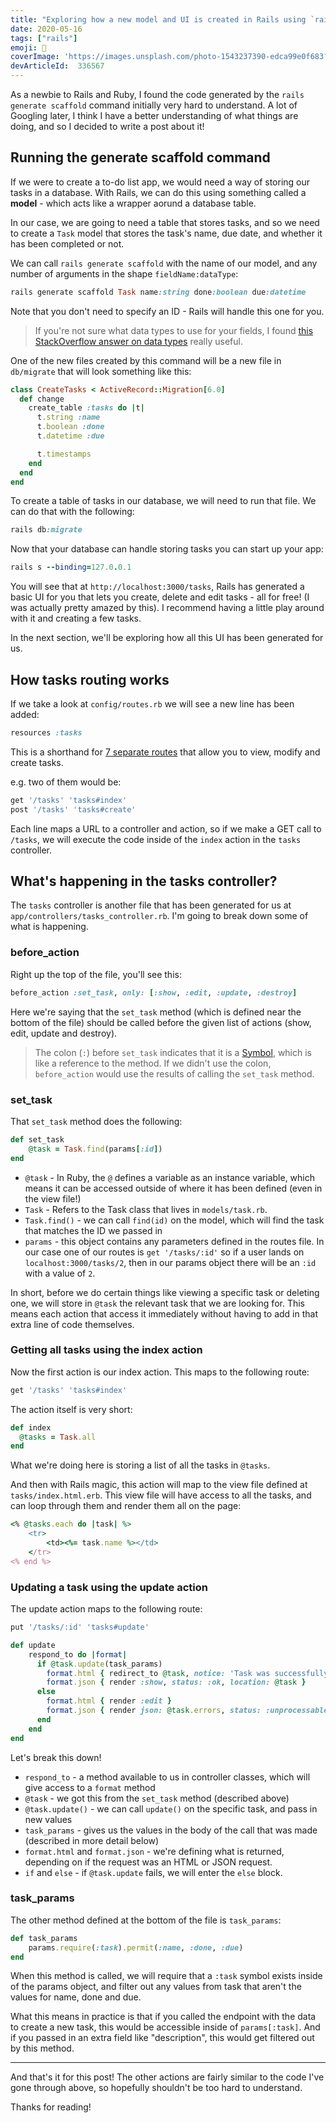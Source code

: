 ```yaml
---
title: "Exploring how a new model and UI is created in Rails using `rails generate scaffold`"
date: 2020-05-16
tags: ["rails"]
emoji: 🚅
coverImage: 'https://images.unsplash.com/photo-1543237390-edca99e0f683?ixlib=rb-1.2.1&ixid=eyJhcHBfaWQiOjEyMDd9&auto=format&fit=crop&w=400&q=60'
devArticleId:  336567
---
```


As a newbie to Rails and Ruby, I found the code generated by the `rails generate scaffold` command initially very hard to understand. A lot of Googling later, I think I have a better understanding of what things are doing, and so I decided to write a post about it!

## Running the generate scaffold command

If we were to create a to-do list app, we would need a way of storing our tasks in a database. With Rails, we can do this using something called a **model** - which acts like a wrapper aorund a database table. 

In our case, we are going to need a table that stores tasks, and so we need to create a `Task` model that stores the task's name, due date, and whether it has been completed or not.

We can call `rails generate scaffold` with the name of our model, and any number of arguments in the shape `fieldName:dataType`:

```ruby
rails generate scaffold Task name:string done:boolean due:datetime
```

Note that you don't need to specify an ID - Rails will handle this one for you.

> If you're not sure what data types to use for your fields, I found [this StackOverflow answer on data types]([https://stackoverflow.com/a/22725797/5452368](https://stackoverflow.com/a/22725797/5452368)) really useful.

One of the new files created by this command will be a new file in `db/migrate` that will look something like this:

```ruby
class CreateTasks < ActiveRecord::Migration[6.0]
  def change
    create_table :tasks do |t|
      t.string :name
      t.boolean :done
      t.datetime :due

      t.timestamps
    end
  end
end
```

To create a table of tasks in our database, we will need to run that file. We can do that with the following:

```ruby
rails db:migrate
```

Now that your database can handle storing tasks you can start up your app:

```ruby
rails s --binding=127.0.0.1
```

You will see that at `http://localhost:3000/tasks`, Rails has generated a basic UI for you that lets you create, delete and edit tasks - all for free! (I was actually pretty amazed by this). I recommend having a little play around with it and creating a few tasks.

In the next section, we'll be exploring how all this UI has been generated for us.

## How tasks routing works

If we take a look at `config/routes.rb` we will see a new line has been added:

```ruby
resources :tasks
```

This is a shorthand for [7 separate routes]([https://guides.rubyonrails.org/routing.html#crud-verbs-and-actions](https://guides.rubyonrails.org/routing.html#crud-verbs-and-actions)) that allow you to view, modify and create tasks. 

e.g. two of them would be: 

```ruby
get '/tasks' 'tasks#index'
post '/tasks' 'tasks#create'
```

Each line maps a URL to a controller and action, so if we make a GET call to `/tasks`, we will execute the code inside of the `index` action in the `tasks` controller.

## What's happening in the tasks controller?

The `tasks` controller is another file that has been generated for us at `app/controllers/tasks_controller.rb`. I'm going to break down some of what is happening.

### before_action

Right up the top of the file, you'll see this:

```ruby
before_action :set_task, only: [:show, :edit, :update, :destroy]
```

Here we're saying that the `set_task` method (which is defined near the bottom of the file) should be called before the given list of actions (show, edit, update and destroy).

> The colon (`:`) before `set_task` indicates that it is a [Symbol](http://rubylearning.com/satishtalim/ruby_symbols.html]), which is like a reference to the method. If we didn't use the colon, `before_action` would use the results of calling the `set_task` method.

### set_task

That `set_task` method does the following:

```ruby
def set_task
    @task = Task.find(params[:id])
end
```

- `@task` - In Ruby, the `@` defines a variable as an instance variable, which means it can be accessed outside of where it has been defined (even in the view file!)
- `Task` - Refers to the Task class that lives in `models/task.rb`.
- `Task.find()` - we can call `find(id)` on the model, which will find the task that matches the ID we passed in
- `params` - this object contains any parameters defined in the routes file. In our case one of our routes is `get '/tasks/:id'` so if a user lands on `localhost:3000/tasks/2`, then in our params object there will be an `:id` with a value of `2`.

In short, before we do certain things like viewing a specific task or deleting one, we will store in `@task` the relevant task that we are looking for. This means each action that access it immediately without having to add in that extra line of code themselves.

### Getting all tasks using the index action

Now the first action is our index action. This maps to the following route:
```ruby
get '/tasks' 'tasks#index'
```
The action itself is very short:

```ruby
def index
  @tasks = Task.all
end
```

What we're doing here is storing a list of all the tasks in `@tasks`.

And then with Rails magic, this action will map to the view file defined at `tasks/index.html.erb`. This view file will have access to all the tasks, and can loop through them and render them all on the page: 

```ruby
<% @tasks.each do |task| %>
    <tr>
        <td><%= task.name %></td>
    </tr>
<% end %>
```

### Updating a task using the update action

The update action maps to the following route:

```ruby
put '/tasks/:id' 'tasks#update'
```

```ruby
def update
    respond_to do |format|
      if @task.update(task_params)
        format.html { redirect_to @task, notice: 'Task was successfully updated.' }
        format.json { render :show, status: :ok, location: @task }
      else
        format.html { render :edit }
        format.json { render json: @task.errors, status: :unprocessable_entity }
      end
    end
end
```

Let's break this down!

- `respond_to` - a method available to us in controller classes, which will give access to a `format` method
- `@task` - we got this from the `set_task` method (described above)
- `@task.update()` - we can call `update()` on the specific task, and pass in new values
- `task_params` - gives us the values in the body of the call that was made (described in more detail below)
- `format.html` and `format.json` - we're defining what is returned, depending on if the request was an HTML or JSON request.
- `if` and `else` - if `@task.update` fails, we will enter the `else` block.

### task_params

The other method defined at the bottom of the file is `task_params`:

```ruby
def task_params
    params.require(:task).permit(:name, :done, :due)
end
```

When this method is called, we will require that a `:task` symbol exists inside of the params object, and filter out any values from task that aren't the values for name, done and due.

What this means in practice is that if you called the endpoint with the data to create a new task, this would be accessible inside of `params[:task]`. And if you passed in an extra field like "description", this would get filtered out by this method.

---

And that's it for this post! The other actions are fairly similar to the code I've gone through above, so hopefully shouldn't be too hard to understand. 

Thanks for reading!